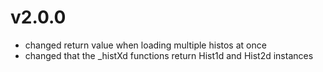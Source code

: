 # v2.0.0
- changed return value when loading multiple histos at once
- changed that the _histXd functions return Hist1d and Hist2d instances

